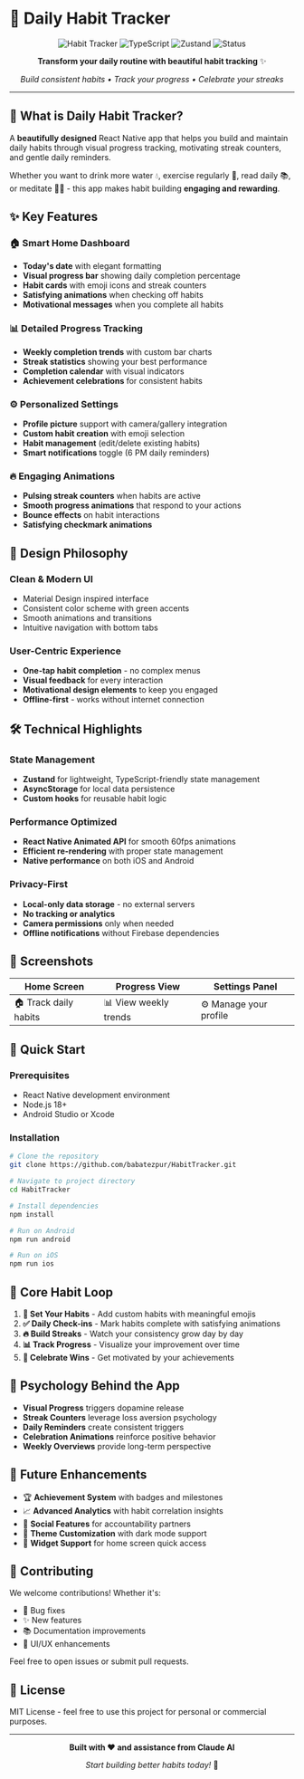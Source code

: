 # 🌟 Daily Habit Tracker

<div align="center">

![Habit Tracker](https://img.shields.io/badge/React%20Native-0.80.2-blue?style=for-the-badge&logo=react)
![TypeScript](https://img.shields.io/badge/TypeScript-5.0.4-blue?style=for-the-badge&logo=typescript)
![Zustand](https://img.shields.io/badge/Zustand-5.0.7-orange?style=for-the-badge)
![Status](https://img.shields.io/badge/Status-Active-success?style=for-the-badge)

**Transform your daily routine with beautiful habit tracking** ✨

*Build consistent habits • Track your progress • Celebrate your streaks*

</div>

---

## 🎯 What is Daily Habit Tracker?

A **beautifully designed** React Native app that helps you build and maintain daily habits through visual progress tracking, motivating streak counters, and gentle daily reminders.

Whether you want to drink more water 💧, exercise regularly 💪, read daily 📚, or meditate 🧘‍♀️ - this app makes habit building **engaging and rewarding**.

## ✨ Key Features

### 🏠 **Smart Home Dashboard**
- **Today's date** with elegant formatting
- **Visual progress bar** showing daily completion percentage
- **Habit cards** with emoji icons and streak counters
- **Satisfying animations** when checking off habits
- **Motivational messages** when you complete all habits

### 📊 **Detailed Progress Tracking**
- **Weekly completion trends** with custom bar charts
- **Streak statistics** showing your best performance
- **Completion calendar** with visual indicators
- **Achievement celebrations** for consistent habits

### ⚙️ **Personalized Settings**
- **Profile picture** support with camera/gallery integration
- **Custom habit creation** with emoji selection
- **Habit management** (edit/delete existing habits)
- **Smart notifications** toggle (6 PM daily reminders)

### 🔥 **Engaging Animations**
- **Pulsing streak counters** when habits are active
- **Smooth progress animations** that respond to your actions
- **Bounce effects** on habit interactions
- **Satisfying checkmark animations**

## 🎨 Design Philosophy

### **Clean & Modern UI**
- Material Design inspired interface
- Consistent color scheme with green accents
- Smooth animations and transitions
- Intuitive navigation with bottom tabs

### **User-Centric Experience**
- **One-tap habit completion** - no complex menus
- **Visual feedback** for every interaction
- **Motivational design elements** to keep you engaged
- **Offline-first** - works without internet connection

## 🛠️ Technical Highlights

### **State Management**
- **Zustand** for lightweight, TypeScript-friendly state management
- **AsyncStorage** for local data persistence
- **Custom hooks** for reusable habit logic

### **Performance Optimized**
- **React Native Animated API** for smooth 60fps animations
- **Efficient re-rendering** with proper state management
- **Native performance** on both iOS and Android

### **Privacy-First**
- **Local-only data storage** - no external servers
- **No tracking or analytics**
- **Camera permissions** only when needed
- **Offline notifications** without Firebase dependencies

## 📱 Screenshots

| Home Screen | Progress View | Settings Panel |
|-------------|---------------|----------------|
| 🏠 Track daily habits | 📊 View weekly trends | ⚙️ Manage your profile |

## 🚀 Quick Start

### **Prerequisites**
- React Native development environment
- Node.js 18+
- Android Studio or Xcode

### **Installation**
```bash
# Clone the repository
git clone https://github.com/babatezpur/HabitTracker.git

# Navigate to project directory
cd HabitTracker

# Install dependencies
npm install

# Run on Android
npm run android

# Run on iOS
npm run ios
```

## 🎯 Core Habit Loop

1. **📝 Set Your Habits** - Add custom habits with meaningful emojis
2. **✅ Daily Check-ins** - Mark habits complete with satisfying animations  
3. **🔥 Build Streaks** - Watch your consistency grow day by day
4. **📊 Track Progress** - Visualize your improvement over time
5. **🎉 Celebrate Wins** - Get motivated by your achievements

## 🧠 Psychology Behind the App

- **Visual Progress** triggers dopamine release
- **Streak Counters** leverage loss aversion psychology  
- **Daily Reminders** create consistent triggers
- **Celebration Animations** reinforce positive behavior
- **Weekly Overviews** provide long-term perspective

## 🔮 Future Enhancements

- 🏆 **Achievement System** with badges and milestones
- 📈 **Advanced Analytics** with habit correlation insights
- 👥 **Social Features** for accountability partners
- 🎨 **Theme Customization** with dark mode support
- 📱 **Widget Support** for home screen quick access

## 🤝 Contributing

We welcome contributions! Whether it's:
- 🐛 Bug fixes
- ✨ New features  
- 📚 Documentation improvements
- 🎨 UI/UX enhancements

Feel free to open issues or submit pull requests.

## 📄 License

MIT License - feel free to use this project for personal or commercial purposes.

---

<div align="center">

**Built with ❤️ and assistance from Claude AI**

*Start building better habits today!* 🌟

</div>